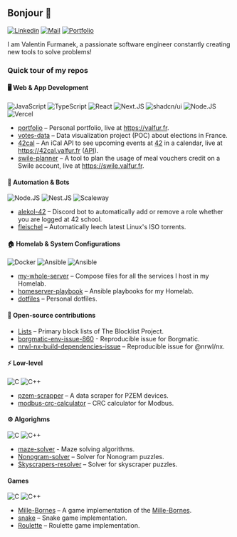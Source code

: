 ## Bonjour 👋

[![Linkedin](https://img.shields.io/badge/LinkedIn-0077B5?style=for-the-badge&logo=linkedin&logoColor=white)](https://linkedin.com/in/valentin-furmanek)
[![Mail](https://img.shields.io/badge/Mail-D14836?style=for-the-badge&logo=gmail&logoColor=white)](mailto:contact@valfur.fr)
[![Portfolio](https://img.shields.io/badge/Portfolio-000000?style=for-the-badge&logo=About.me&logoColor=white)](https://valfur.fr)

I am Valentin Furmanek, a passionate software engineer constantly creating new tools to solve problems!

### Quick tour of my repos

#### 🖥️ Web & App Development

![JavaScript](https://img.shields.io/badge/JavaScript-323330?style=for-the-badge&logo=javascript&logoColor=F7DF1E)
![TypeScript](https://img.shields.io/badge/TypeScript-007ACC?style=for-the-badge&logo=typescript&logoColor=white)
![React](https://img.shields.io/badge/React-20232A?style=for-the-badge&logo=react&logoColor=61DAFB)
![Next.JS](https://img.shields.io/badge/next%20js-000000?style=for-the-badge&logo=nextdotjs&logoColor=white)
![shadcn/ui](https://img.shields.io/badge/shadcn%2Fui-000000?style=for-the-badge&logo=shadcnui&logoColor=white)
![Node.JS](https://img.shields.io/badge/Node%20js-339933?style=for-the-badge&logo=nodedotjs&logoColor=white)
![Vercel](https://img.shields.io/badge/vercel-000000.svg?style=for-the-badge&logo=vercel&logoColor=white)

- [portfolio](https://github.com/valfur03/portfolio) – Personal portfolio, live at https://valfur.fr.
- [votes-data](https://github.com/valfur03/votes-data) – Data visualization project (POC) about elections in France.
- [42cal](https://github.com/vfurmane/42cal) – An iCal API to see upcoming events at [42](https://42.fr) in a calendar, live at https://42cal.valfur.fr ([API](https://api.42cal.valfur.fr)).
- [swile-planner](https://github.com/valfur03/swile-planner) – A tool to plan the usage of meal vouchers credit on a Swile account, live at https://swile.valfur.fr.

#### 🤖 Automation & Bots

![Node.JS](https://img.shields.io/badge/Node%20js-339933?style=for-the-badge&logo=nodedotjs&logoColor=white)
![Nest.JS](https://img.shields.io/badge/nestjs-E0234E?style=for-the-badge&logo=nestjs&logoColor=white)
![Scaleway](https://img.shields.io/badge/Scaleway-4F059B?style=for-the-badge&logo=scaleway&logoColor=white)

- [alekol-42](https://github.com/theovgl/alekol-42) – Discord bot to automatically add or remove a role whether you are logged at 42 school.
- [fleischel](https://github.com/valfur03/fleischel) – Automatically leech latest Linux's ISO torrents.

#### 🏠 Homelab & System Configurations

![Docker](https://img.shields.io/badge/Docker-2CA5E0?style=for-the-badge&logo=docker&logoColor=white)
![Ansible](https://img.shields.io/badge/Ansible-000000?style=for-the-badge&logo=ansible&logoColor=white)
![Ansible](https://img.shields.io/badge/Shell_Script-121011?style=for-the-badge&logo=gnu-bash&logoColor=white)

- [my-whole-server](https://github.com/valfur03/my-whole-server) – Compose files for all the services I host in my Homelab.
- [homeserver-playbook](https://github.com/valfur03/homeserver-playbook) – Ansible playbooks for my Homelab.
- [dotfiles](https://github.com/valfur03/dotfiles) – Personal dotfiles.

#### 🤲 Open-source contributions
 
- [Lists](https://github.com/valfur03/Lists) – Primary block lists of The Blocklist Project.
- [borgmatic-env-issue-860](https://github.com/valfur03/borgmatic-env-issue-860) - Reproducible issue for Borgmatic. 
- [nrwl-nx-build-dependencies-issue](https://github.com/valfur03/nrwl-nx-build-dependencies-issue) – Reproducible issue for @nrwl/nx.

#### ⚡️ Low-level

![C](https://img.shields.io/badge/c-00599C.svg?style=for-the-badge&logo=c&logoColor=white)
![C++](https://img.shields.io/badge/c++-00599C.svg?style=for-the-badge&logo=c%2B%2B&logoColor=white)

- [pzem-scrapper](https://github.com/valfur03/pzem-scrapper) – A data scraper for PZEM devices.
- [modbus-crc-calculator](https://github.com/valfur03/modbus-crc-calculator) – CRC calculator for Modbus.

#### ⚙️ Algorighms

![C](https://img.shields.io/badge/c-00599C.svg?style=for-the-badge&logo=c&logoColor=white)
![C++](https://img.shields.io/badge/c++-00599C.svg?style=for-the-badge&logo=c%2B%2B&logoColor=white)

- [maze-solver](https://github.com/valfur03/maze-solver) - Maze solving algorithms.
- [Nonogram-solver](https://github.com/valfur03/Nonogram-solver) – Solver for Nonogram puzzles.
- [Skyscrapers-resolver](https://github.com/valfur03/Skyscrapers-resolver) – Solver for skyscraper puzzles.

#### Games

![C](https://img.shields.io/badge/c-00599C.svg?style=for-the-badge&logo=c&logoColor=white)
![C++](https://img.shields.io/badge/c++-00599C.svg?style=for-the-badge&logo=c%2B%2B&logoColor=white)

- [Mille-Bornes](https://github.com/valfur03/Mille-Bornes) – A game implementation of the [Mille-Bornes](https://en.wikipedia.org/wiki/Mille_Bornes).
- [snake](https://github.com/valfur03/snake) – Snake game implementation.
- [Roulette](https://github.com/valfur03/Roulette) – Roulette game implementation.

<!--
**valfur03/valfur03** is a ✨ _special_ ✨ repository because its `README.md` (this file) appears on your GitHub profile.

Here are some ideas to get you started:

- 🔭 I’m currently working on ...
- 🌱 I’m currently learning ...
- 👯 I’m looking to collaborate on ...
- 🤔 I’m looking for help with ...
- 💬 Ask me about ...
- 📫 How to reach me: ...
- 😄 Pronouns: ...
- ⚡ Fun fact: ...
-->
